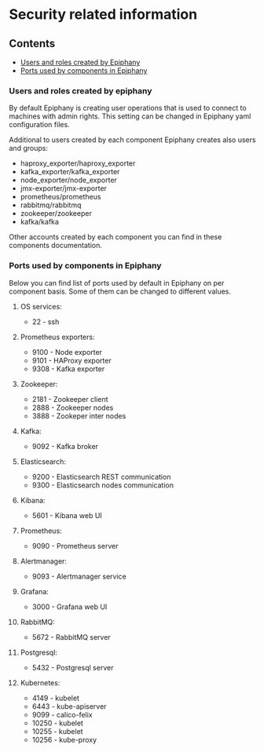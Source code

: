 # Security related information

## Contents

- [Users and roles created by Epiphany](#users-and-roles-created-by-epiphany)
- [Ports used by components in Epiphany](#ports-used-by-components-in-epiphany)

### Users and roles created by epiphany

By default Epiphany is creating user operations that is used to connect to machines with admin rights. This setting can 
be changed in Epiphany yaml configuration files. 

Additional to users created by each component Epiphany creates also users and groups:

  - haproxy_exporter/haproxy_exporter
  - kafka_exporter/kafka_exporter
  - node_exporter/node_exporter
  - jmx-exporter/jmx-exporter
  - prometheus/prometheus
  - rabbitmq/rabbitmq
  - zookeeper/zookeeper
  - kafka/kafka
  
Other accounts created by each component you can find in these components documentation.

### Ports used by components in Epiphany

Below you can find list of ports used by default in Epiphany on per component basis. Some of them can be changed to different values.

1. OS services:

    - 22 - ssh

2. Prometheus exporters:

    - 9100 - Node exporter
    - 9101 - HAProxy exporter
    - 9308 - Kafka exporter

3. Zookeeper:

    - 2181 - Zookeeper client
    - 2888 - Zookeeper nodes
    - 3888 - Zookeper inter nodes

4. Kafka:

    - 9092 - Kafka broker

5. Elasticsearch:

    - 9200 - Elasticsearch REST communication
    - 9300 - Elasticsearch nodes communication

6. Kibana:

    - 5601 -  Kibana web UI

7. Prometheus:

    - 9090 - Prometheus server

8. Alertmanager:

    - 9093 - Alertmanager service

9. Grafana:

    - 3000 - Grafana web UI

10. RabbitMQ:

    - 5672 - RabbitMQ server

11. Postgresql:

    - 5432 - Postgresql server

12. Kubernetes:

    - 4149 - kubelet
    - 6443 - kube-apiserver
    - 9099 - calico-felix
    - 10250 - kubelet
    - 10255 - kubelet
    - 10256 - kube-proxy
